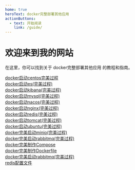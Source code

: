 ```yaml
---
home: true
heroText: docker完整部署其他应用
actionButtons:
  - text: 开始阅读
    link: /guide/
---
```


# 欢迎来到我的网站

在这里，你可以找到关于 docker完整部署其他应用 的教程和指南。
<!-- 相对路径 -->

[docker启动centos完美过程](./docker启动centos完美过程)  
[docker启动es(完美过程)](./docker启动es(完美过程))  
[docker启动kibana(完美过程)](./docker启动kibana(完美过程))  
[docker启动mysql(完美过程)](./docker启动mysql(完美过程))  
[docker启动nacos(完美过程)](./docker启动nacos(完美过程))  
[docker启动nginx(完美过程)](./docker启动nginx(完美过程))  
[docker启动redis(完美过程)](./docker启动redis(完美过程))  
[docker启动tomcat(完美过程)](./docker启动tomcat(完美过程))  
[docker启动ubuntu(完美过程)](./docker启动ubuntu(完美过程))  
[docker完美启动minio(完美过程)](./docker完美启动minio(完美过程))  
[docker完美启动rabbitmq(完美过程)](./docker完美启动rabbitmq(完美过程))  
[docker完美制作Compose](./docker完美制作Compose)  
[docker完美制作Dockerfile](./docker完美制作Dockerfile)  
[docker完美启动rabbitmq(完美过程)](./docker完美启动rabbitmq(完美过程))  
[redis配置文件](./redis.conf)  

